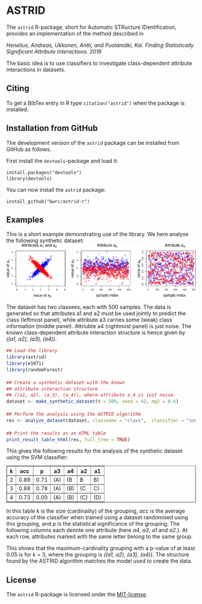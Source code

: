 ASTRID
=========

The `astrid` R-package, short for Automatic STRucture IDentification, provides an implementation of the method described in

_Henelius, Andreas, Ukkonen, Antti, and Puolamäki, Kai. Finding Statistically Significant Attribute Interactions. 2016_

The basic idea is to use classifiers to investigate class-dependent attribute interactions in datasets.

Citing
------
To get a BibTex entry in R type `citation("astrid")` when the package is installed.


Installation from GitHub
-----------------------
The development version of the `astrid` package can be installed from GitHub as follows.

First install the `devtools`-package and load it:
```
install.packages("devtools")
library(devtools)
```

You can now install the `astrid` package:
```
install_github("bwrc/astrid-r")
```



Examples
---------
This is a short example demonstrating use of the library.
We here analyse the following synthetic dataset:
![synthetic](data_synthetic.png)

The dataset has two classees, each with 500 samples. The data is generated so that attributes a1 and a2 must be used jointly to predict the class (leftmost panel), while attribute a3 carries some (weak) class information (middle panel). Attriubte a4 (rightmost panel) is just noise. The known class-dependent attribute interaction structure is hence given by *((a1, a2), (a3), (a4))*.

```R
## Load the library
library(astrid)
library(e1071)
library(randomForest)

## Create a synthetic dataset with the known
## attribute interaction structure
## ((a1, a2), (a_3), (a_4)), where attribute a_4 is just noise.
dataset <- make_synthetic_dataset(N = 500, seed = 42, mg2 = 0.6)

## Perform the analysis using the ASTRID algorithm
res <- analyze_dataset(dataset, classname = "class",  classifier = "svm", parallel = TRUE, R = 250)

## Print the results as an HTML table
print_result_table_html(res, full_tree = TRUE)
```
This gives the following results for the analysis of the synthetic dataset using the SVM classifier:
<table border=1>
<tr> <th> k </th> <th> acc </th> <th> p </th> <th> a3 </th> <th> a4 </th> <th> a2 </th> <th> a1 </th>  </tr>
  <tr> <td> 2 </td> <td> 0.89 </td> <td> 0.71 </td> <td> (A) </td> <td> (B </td> <td> B </td> <td> B) </td> </tr>
  <tr> <td> 3 </td> <td> 0.88 </td> <td> 0.78 </td> <td> (A) </td> <td> (B) </td> <td> (C </td> <td> C) </td> </tr>
  <tr> <td> 4 </td> <td> 0.73 </td> <td> 0.00 </td> <td> (A) </td> <td> (B) </td> <td> (C) </td> <td> (D) </td> </tr>
   </table>

In this table _k_ is the size (cardinality) of the grouping, _acc_ is the average accuracy of the classifier when trained using a dataset randomised using this grouping, and _p_ is the statistical significance of the grouping. The following columns each denote one attribute (here _a4_, _a3_, _a1_ and _a2_.). At each row, attributes marked with the same letter belong to the same group.

This shows that the maximum-cardinality grouping with a p-value of at least 0.05 is for k = 3, where the grouping is _((a1, a2), (a3), (a4))_. The structure found by the ASTRID algorithm matches the model used to create the data.

License
-------
The `astrid` R-package is licensed under the [MIT-license](http://opensource.org/licenses/MIT).
